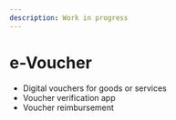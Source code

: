 ```yaml
---
description: Work in progress
---
```


# e-Voucher

* Digital vouchers for goods or services
* Voucher verification app
* Voucher reimbursement&#x20;
